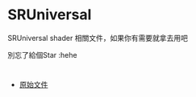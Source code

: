 # SRUniversal
SRUniversal shader 相關文件，如果你有需要就拿去用吧

別忘了給個Star :hehe

# 

- [原始文件](https://github.com/tom-choi/SRUniversal/tree/b6830e6a73ad4d35667bbb0930dab7275b0f461c)
